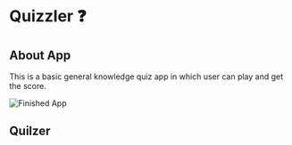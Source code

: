 # Quizzler ❓

## About App
This is a basic general knowledge quiz app in which user can play and get the score.

![Finished App](https://github.com/londonappbrewery/Images/blob/master/quizzler-demo.gif)

## Quilzer

